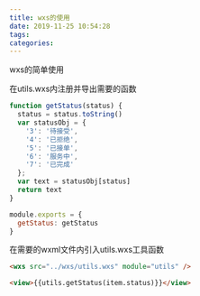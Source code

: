 ```yaml
---
title: wxs的使用
date: 2019-11-25 10:54:28
tags:
categories:
---
```


wxs的简单使用

<!-- more -->

在utils.wxs内注册并导出需要的函数
```javascript
function getStatus(status) {
  status = status.toString()
  var statusObj = {
    '3': '待接受',
    '4': '已拒绝',
    '5': '已接单',
    '6': '服务中',
    '7': '已完成'
  };
  var text = statusObj[status]
  return text
}

module.exports = {
  getStatus: getStatus
}
```

在需要的wxml文件内引入utils.wxs工具函数

```html
<wxs src="../wxs/utils.wxs" module="utils" />

<view>{{utils.getStatus(item.status)}}</view>
```